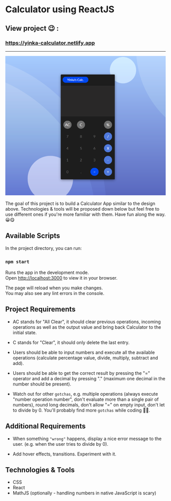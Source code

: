 # Calculator using ReactJS

## View project 😉 :

### https://yinka-calculator.netlify.app

---

<img src="./public/design.png"></img>

The goal of this project is to build a Calculator App similar to the design above.
Technologies & tools will be proposed down below but feel free to use different ones if you're more familiar with them. Have fun along the way. 😀😋

## Available Scripts

In the project directory, you can run:

### `npm start`

Runs the app in the development mode.\
Open [http://localhost:3000](http://localhost:3000) to view it in your browser.

The page will reload when you make changes.\
You may also see any lint errors in the console.

## Project Requirements

- AC stands for "All Clear", it should clear previous operations, incoming operations as well as the output value and bring back Calculator to the initial state.

- C stands for "Clear", it should only delete the last entry.

- Users should be able to input numbers and execute all the available operations (calculate percentage value, divide, multiply, subtract and add).

- Users should be able to get the correct result by pressing the "=" operator and add a decimal by pressing "." (maximum one decimal in the number should be present).

- Watch out for other `gotchas`, e.g. multiple operations (always execute "number operation number", don't evaluate more than a single pair of numbers), round long decimals, don't allow "=" on empty input, don't let to divide by 0. You'll probably find more `gotchas` while coding 🙈😎.

## Additional Requirements

- When something `"wrong"` happens, display a nice error message to the user. (e.g. when the user tries to divide by 0).

- Add hover effects, transitions. Experiment with it.

## Technologies & Tools

- CSS
- React
- MathJS (optionally - handling numbers in native JavaScript is scary)

